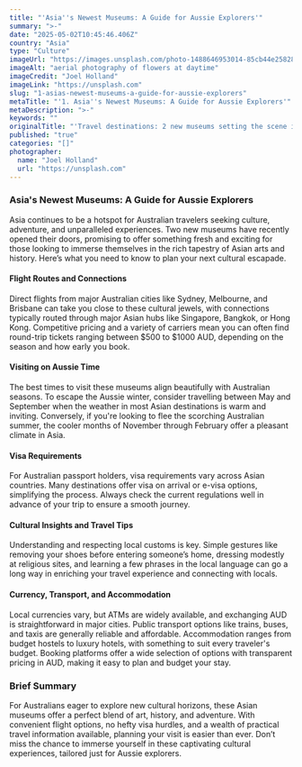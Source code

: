 ```yaml
---
title: "'Asia''s Newest Museums: A Guide for Aussie Explorers'"
summary: ">-"
date: "2025-05-02T10:45:46.406Z"
country: "Asia"
type: "Culture"
imageUrl: "https://images.unsplash.com/photo-1488646953014-85cb44e25828?q=80&w=1935&auto=format&fit=crop&ixlib=rb-4.0.3&ixid=M3wxMjA3fDB8MHxwaG90by1wYWdlfHx8fGVufDB8fHx8fA%3D%3D"
imageAlt: "aerial photography of flowers at daytime"
imageCredit: "Joel Holland"
imageLink: "https://unsplash.com"
slug: "1-asias-newest-museums-a-guide-for-aussie-explorers"
metaTitle: "'1. Asia''s Newest Museums: A Guide for Aussie Explorers'"
metaDescription: ">-"
keywords: ""
originalTitle: "'Travel destinations: 2 new museums setting the scene in Asia - ArtsHub'"
published: "true"
categories: "[]"
photographer:
  name: "Joel Holland"
  url: "https://unsplash.com"
---
```






### Asia's Newest Museums: A Guide for Aussie Explorers

Asia continues to be a hotspot for Australian travelers seeking culture, adventure, and unparalleled experiences. Two new museums have recently opened their doors, promising to offer something fresh and exciting for those looking to immerse themselves in the rich tapestry of Asian arts and history. Here’s what you need to know to plan your next cultural escapade.

#### Flight Routes and Connections

Direct flights from major Australian cities like Sydney, Melbourne, and Brisbane can take you close to these cultural jewels, with connections typically routed through major Asian hubs like Singapore, Bangkok, or Hong Kong. Competitive pricing and a variety of carriers mean you can often find round-trip tickets ranging between $500 to $1000 AUD, depending on the season and how early you book.

#### Visiting on Aussie Time

The best times to visit these museums align beautifully with Australian seasons. To escape the Aussie winter, consider travelling between May and September when the weather in most Asian destinations is warm and inviting. Conversely, if you're looking to flee the scorching Australian summer, the cooler months of November through February offer a pleasant climate in Asia.

#### Visa Requirements

For Australian passport holders, visa requirements vary across Asian countries. Many destinations offer visa on arrival or e-visa options, simplifying the process. Always check the current regulations well in advance of your trip to ensure a smooth journey.

#### Cultural Insights and Travel Tips

Understanding and respecting local customs is key. Simple gestures like removing your shoes before entering someone’s home, dressing modestly at religious sites, and learning a few phrases in the local language can go a long way in enriching your travel experience and connecting with locals.

#### Currency, Transport, and Accommodation

Local currencies vary, but ATMs are widely available, and exchanging AUD is straightforward in major cities. Public transport options like trains, buses, and taxis are generally reliable and affordable. Accommodation ranges from budget hostels to luxury hotels, with something to suit every traveler's budget. Booking platforms offer a wide selection of options with transparent pricing in AUD, making it easy to plan and budget your stay.

### Brief Summary

For Australians eager to explore new cultural horizons, these Asian museums offer a perfect blend of art, history, and adventure. With convenient flight options, no hefty visa hurdles, and a wealth of practical travel information available, planning your visit is easier than ever. Don’t miss the chance to immerse yourself in these captivating cultural experiences, tailored just for Aussie explorers.
